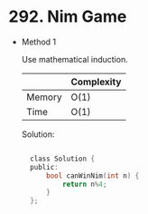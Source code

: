 # 292. Nim Game

- Method 1

  Use mathematical induction.

  |        | Complexity |
  | ------ | ---------- |
  | Memory | O(1)       |
  | Time   | O(1)       |

  Solution:

  ```h

    class Solution {
    public:
        bool canWinNim(int n) {
            return n%4;
        }
    };

  ```

<!-- - Method 2

    This is another method.

    | |   Complexity  |
    | ----------- | ----------- |
    |  Memory     | O(n) |
    |      Time       |  O(n) |


    Solution:

    ``` h



    ```

- Additional Knowledge:

    Here are some additional knowledge.



<br> -->
